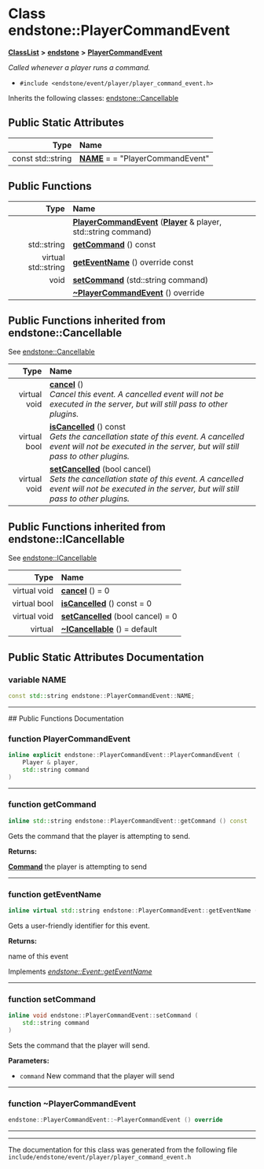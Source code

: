 

# Class endstone::PlayerCommandEvent



[**ClassList**](annotated.md) **>** [**endstone**](namespaceendstone.md) **>** [**PlayerCommandEvent**](classendstone_1_1PlayerCommandEvent.md)



_Called whenever a player runs a command._ 

* `#include <endstone/event/player/player_command_event.h>`



Inherits the following classes: [endstone::Cancellable](classendstone_1_1Cancellable.md)
































## Public Static Attributes

| Type | Name |
| ---: | :--- |
|  const std::string | [**NAME**](#variable-name)   = = "PlayerCommandEvent"<br> |










































## Public Functions

| Type | Name |
| ---: | :--- |
|   | [**PlayerCommandEvent**](#function-playercommandevent) ([**Player**](classendstone_1_1Player.md) & player, std::string command) <br> |
|  std::string | [**getCommand**](#function-getcommand) () const<br> |
| virtual std::string | [**getEventName**](#function-geteventname) () override const<br> |
|  void | [**setCommand**](#function-setcommand) (std::string command) <br> |
|   | [**~PlayerCommandEvent**](#function-playercommandevent) () override<br> |


## Public Functions inherited from endstone::Cancellable

See [endstone::Cancellable](classendstone_1_1Cancellable.md)

| Type | Name |
| ---: | :--- |
| virtual void | [**cancel**](classendstone_1_1Cancellable.md#function-cancel) () <br>_Cancel this event. A cancelled event will not be executed in the server, but will still pass to other plugins._  |
| virtual bool | [**isCancelled**](classendstone_1_1Cancellable.md#function-iscancelled) () const<br>_Gets the cancellation state of this event. A cancelled event will not be executed in the server, but will still pass to other plugins._  |
| virtual void | [**setCancelled**](classendstone_1_1Cancellable.md#function-setcancelled) (bool cancel) <br>_Sets the cancellation state of this event. A cancelled event will not be executed in the server, but will still pass to other plugins._  |


## Public Functions inherited from endstone::ICancellable

See [endstone::ICancellable](classendstone_1_1ICancellable.md)

| Type | Name |
| ---: | :--- |
| virtual void | [**cancel**](classendstone_1_1ICancellable.md#function-cancel) () = 0<br> |
| virtual bool | [**isCancelled**](classendstone_1_1ICancellable.md#function-iscancelled) () const = 0<br> |
| virtual void | [**setCancelled**](classendstone_1_1ICancellable.md#function-setcancelled) (bool cancel) = 0<br> |
| virtual  | [**~ICancellable**](classendstone_1_1ICancellable.md#function-icancellable) () = default<br> |
















































































## Public Static Attributes Documentation




### variable NAME 

```C++
const std::string endstone::PlayerCommandEvent::NAME;
```




<hr>
## Public Functions Documentation




### function PlayerCommandEvent 

```C++
inline explicit endstone::PlayerCommandEvent::PlayerCommandEvent (
    Player & player,
    std::string command
) 
```




<hr>



### function getCommand 

```C++
inline std::string endstone::PlayerCommandEvent::getCommand () const
```



Gets the command that the player is attempting to send.




**Returns:**

[**Command**](classendstone_1_1Command.md) the player is attempting to send 





        

<hr>



### function getEventName 

```C++
inline virtual std::string endstone::PlayerCommandEvent::getEventName () override const
```



Gets a user-friendly identifier for this event.




**Returns:**

name of this event 





        
Implements [*endstone::Event::getEventName*](classendstone_1_1Event.md#function-geteventname)


<hr>



### function setCommand 

```C++
inline void endstone::PlayerCommandEvent::setCommand (
    std::string command
) 
```



Sets the command that the player will send.




**Parameters:**


* `command` New command that the player will send 




        

<hr>



### function ~PlayerCommandEvent 

```C++
endstone::PlayerCommandEvent::~PlayerCommandEvent () override
```




<hr>

------------------------------
The documentation for this class was generated from the following file `include/endstone/event/player/player_command_event.h`

